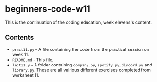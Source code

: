 # beginners-code-w11

This is the continuation of the coding education, week elevens's content.

## Contents

- `pract11.py` - A file containing the code from the practical session on week 11.
- `README.md` - This file.
- `lect11.y` - A folder containing `company.py`, `spotify.py`, `discord.py` and `library.py`. These are all vairious different exercises completed from worksheet 11.
